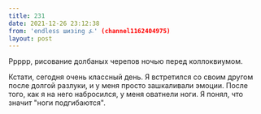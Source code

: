 ```yaml
---
title: 231
date: 2021-12-26 23:12:38
from: 'endless шизing ⍼' (channel1162404975)
layout: post
---
```


Ррррр, рисование долбаных черепов ночью перед коллоквиумом. 

Кстати, сегодня очень классный день. Я встретился со своим другом после долгой разлуки, и у меня просто зашкаливали эмоции. После того, как я на него набросился, у меня оватнели ноги. Я понял, что значит "ноги подгибаются".
